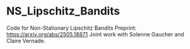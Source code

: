 # NS_Lipschitz_Bandits
Code for Non-Stationary Lipschitz Bandits
Preprint: https://arxiv.org/abs/2505.18871
Joint work with Solenne Gaucher and Claire Vernade.
